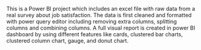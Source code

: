 This is a Power BI project which includes an excel file with raw data from a real survey about job satisfaction.
The data is first cleaned and formatted with power query editor including removing extra columns, splitting columns and combining columns. 
A full visual report is created in power BI dashboard by using different features like cards, clustered bar charts, clustered column chart, gauge, and donut chart. 
